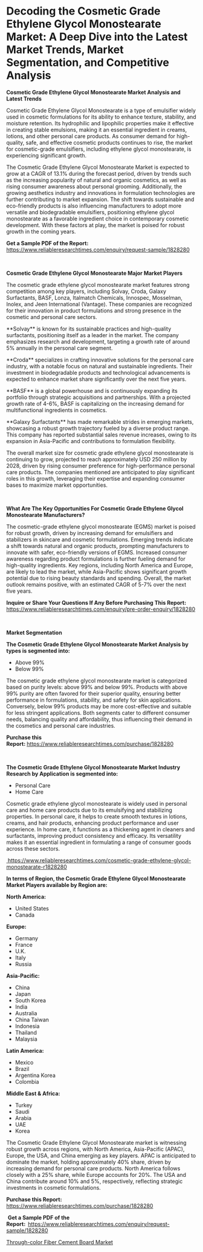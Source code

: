 <p><h1>Decoding the Cosmetic Grade Ethylene Glycol Monostearate Market: A Deep Dive into the Latest Market Trends, Market Segmentation, and Competitive Analysis</h1></p><p><strong>Cosmetic Grade Ethylene Glycol Monostearate Market Analysis and Latest Trends</strong></p>
<p><p>Cosmetic Grade Ethylene Glycol Monostearate is a type of emulsifier widely used in cosmetic formulations for its ability to enhance texture, stability, and moisture retention. Its hydrophilic and lipophilic properties make it effective in creating stable emulsions, making it an essential ingredient in creams, lotions, and other personal care products. As consumer demand for high-quality, safe, and effective cosmetic products continues to rise, the market for cosmetic-grade emulsifiers, including ethylene glycol monostearate, is experiencing significant growth.</p><p>The Cosmetic Grade Ethylene Glycol Monostearate Market is expected to grow at a CAGR of 13.1% during the forecast period, driven by trends such as the increasing popularity of natural and organic cosmetics, as well as rising consumer awareness about personal grooming. Additionally, the growing aesthetics industry and innovations in formulation technologies are further contributing to market expansion. The shift towards sustainable and eco-friendly products is also influencing manufacturers to adopt more versatile and biodegradable emulsifiers, positioning ethylene glycol monostearate as a favorable ingredient choice in contemporary cosmetic development. With these factors at play, the market is poised for robust growth in the coming years.</p></p>
<p><strong>Get a Sample PDF of the Report:&nbsp;</strong> <a href="https://www.reliableresearchtimes.com/enquiry/request-sample/1828280?utm_campaign=3252&utm_medium=2&utm_source=Github&utm_content=ia&utm_term=03042025&utm_id=cosmetic-grade-ethylene-glycol-monostearate">https://www.reliableresearchtimes.com/enquiry/request-sample/1828280</a></p>
<p>&nbsp;</p>
<p><strong>Cosmetic Grade Ethylene Glycol Monostearate Major Market Players</strong></p>
<p><p>The cosmetic grade ethylene glycol monostearate market features strong competition among key players, including Solvay, Croda, Galaxy Surfactants, BASF, Lonza, Italmatch Chemicals, Innospec, Mosselman, Inolex, and Jeen International (Vantage). These companies are recognized for their innovation in product formulations and strong presence in the cosmetic and personal care sectors.</p><p>**Solvay** is known for its sustainable practices and high-quality surfactants, positioning itself as a leader in the market. The company emphasizes research and development, targeting a growth rate of around 5% annually in the personal care segment.</p><p>**Croda** specializes in crafting innovative solutions for the personal care industry, with a notable focus on natural and sustainable ingredients. Their investment in biodegradable products and technological advancements is expected to enhance market share significantly over the next five years.</p><p>**BASF** is a global powerhouse and is continuously expanding its portfolio through strategic acquisitions and partnerships. With a projected growth rate of 4-6%, BASF is capitalizing on the increasing demand for multifunctional ingredients in cosmetics.</p><p>**Galaxy Surfactants** has made remarkable strides in emerging markets, showcasing a robust growth trajectory fueled by a diverse product range. This company has reported substantial sales revenue increases, owing to its expansion in Asia-Pacific and contributions to formulation flexibility.</p><p>The overall market size for cosmetic grade ethylene glycol monostearate is continuing to grow, projected to reach approximately USD 250 million by 2028, driven by rising consumer preference for high-performance personal care products. The companies mentioned are anticipated to play significant roles in this growth, leveraging their expertise and expanding consumer bases to maximize market opportunities.</p></p>
<p>&nbsp;</p>
<p><strong>What Are The Key Opportunities For Cosmetic Grade Ethylene Glycol Monostearate Manufacturers?</strong></p>
<p><p>The cosmetic-grade ethylene glycol monostearate (EGMS) market is poised for robust growth, driven by increasing demand for emulsifiers and stabilizers in skincare and cosmetic formulations. Emerging trends indicate a shift towards natural and organic products, prompting manufacturers to innovate with safer, eco-friendly versions of EGMS. Increased consumer awareness regarding product formulations is further fueling demand for high-quality ingredients. Key regions, including North America and Europe, are likely to lead the market, while Asia-Pacific shows significant growth potential due to rising beauty standards and spending. Overall, the market outlook remains positive, with an estimated CAGR of 5-7% over the next five years.</p></p>
<p><strong>Inquire or Share Your Questions If Any Before Purchasing This Report:</strong> <a href="https://www.reliableresearchtimes.com/enquiry/pre-order-enquiry/1828280?utm_campaign=3252&utm_medium=2&utm_source=Github&utm_content=ia&utm_term=03042025&utm_id=cosmetic-grade-ethylene-glycol-monostearate">https://www.reliableresearchtimes.com/enquiry/pre-order-enquiry/1828280</a></p>
<p>&nbsp;</p>
<p><strong>Market Segmentation</strong></p>
<p><strong>The Cosmetic Grade Ethylene Glycol Monostearate Market Analysis by types is segmented into:</strong></p>
<p><ul><li>Above 99%</li><li>Below 99%</li></ul></p>
<p><p>The cosmetic grade ethylene glycol monostearate market is categorized based on purity levels: above 99% and below 99%. Products with above 99% purity are often favored for their superior quality, ensuring better performance in formulations, stability, and safety for skin applications. Conversely, below 99% products may be more cost-effective and suitable for less stringent applications. Both segments cater to different consumer needs, balancing quality and affordability, thus influencing their demand in the cosmetics and personal care industries.</p></p>
<p><strong>Purchase this Report:&nbsp;</strong><a href="https://www.reliableresearchtimes.com/purchase/1828280?utm_campaign=3252&utm_medium=2&utm_source=Github&utm_content=ia&utm_term=03042025&utm_id=cosmetic-grade-ethylene-glycol-monostearate">https://www.reliableresearchtimes.com/purchase/1828280</a></p>
<p>&nbsp;</p>
<p><strong>The Cosmetic Grade Ethylene Glycol Monostearate Market Industry Research by Application is segmented into:</strong></p>
<p><ul><li>Personal Care</li><li>Home Care</li></ul></p>
<p><p>Cosmetic grade ethylene glycol monostearate is widely used in personal care and home care products due to its emulsifying and stabilizing properties. In personal care, it helps to create smooth textures in lotions, creams, and hair products, enhancing product performance and user experience. In home care, it functions as a thickening agent in cleaners and surfactants, improving product consistency and efficacy. Its versatility makes it an essential ingredient in formulating a range of consumer goods across these sectors.</p></p>
<p><a href="https://www.reliableresearchtimes.com/cosmetic-grade-ethylene-glycol-monostearate-r1828280?utm_campaign=3252&utm_medium=2&utm_source=Github&utm_content=ia&utm_term=03042025&utm_id=cosmetic-grade-ethylene-glycol-monostearate">&nbsp;https://www.reliableresearchtimes.com/cosmetic-grade-ethylene-glycol-monostearate-r1828280</a></p>
<p><strong>In terms of Region, the Cosmetic Grade Ethylene Glycol Monostearate Market Players available by Region are:</strong></p>
<p>
    <p> <strong> North America: </strong>
        <ul>
            <li>United States</li>
            <li>Canada</li>
        </ul>
        </p> 
    <p> <strong> Europe: </strong>
        <ul>
            <li>Germany</li>
            <li>France</li>
            <li>U.K.</li>
            <li>Italy</li>
            <li>Russia</li>
        </ul>
        </p> 
    <p> <strong> Asia-Pacific: </strong>
        <ul>
            <li>China</li>
            <li>Japan</li>
            <li>South Korea</li>
            <li>India</li>
            <li>Australia</li>
            <li>China Taiwan</li>
            <li>Indonesia</li>
            <li>Thailand</li>
            <li>Malaysia</li>
        </ul>
        </p> 
    <p> <strong> Latin America: </strong>
        <ul>
            <li>Mexico</li>
            <li>Brazil</li>
            <li>Argentina Korea</li>
            <li>Colombia</li>
        </ul>
        </p> 
    <p> <strong> Middle East & Africa: </strong>
        <ul>
            <li>Turkey</li>
            <li>Saudi</li>
            <li>Arabia</li>
            <li>UAE</li>
            <li>Korea</li>
        </ul>
    </p>
    </p>
<p><p>The Cosmetic Grade Ethylene Glycol Monostearate market is witnessing robust growth across regions, with North America, Asia-Pacific (APAC), Europe, the USA, and China emerging as key players. APAC is anticipated to dominate the market, holding approximately 40% share, driven by increasing demand for personal care products. North America follows closely with a 25% share, while Europe accounts for 20%. The USA and China contribute around 10% and 5%, respectively, reflecting strategic investments in cosmetic formulations.</p></p>
<p><strong>Purchase this Report: </strong><a href="https://www.reliableresearchtimes.com/purchase/1828280?utm_campaign=3252&utm_medium=2&utm_source=Github&utm_content=ia&utm_term=03042025&utm_id=cosmetic-grade-ethylene-glycol-monostearate">https://www.reliableresearchtimes.com/purchase/1828280</a></p>
<p>&nbsp;<strong>Get a Sample PDF of the Report:&nbsp;&nbsp;</strong><a href="https://www.reliableresearchtimes.com/enquiry/request-sample/1828280?utm_campaign=3252&utm_medium=2&utm_source=Github&utm_content=ia&utm_term=03042025&utm_id=cosmetic-grade-ethylene-glycol-monostearate">https://www.reliableresearchtimes.com/enquiry/request-sample/1828280</a></p>
<p><strong></strong></p>
<p><p><a href="https://github.com/wynonachirei9/Market-Research-Report-List-1/blob/main/through-color-fiber-cement-board-market.md?utm_campaign=3252&utm_medium=2&utm_source=Github&utm_content=ia&utm_term=03042025&utm_id=cosmetic-grade-ethylene-glycol-monostearate">Through-color Fiber Cement Board Market</a></p></p>